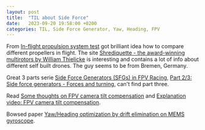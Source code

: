 ```yaml
---
layout: post
title:  "TIL about Side Force"
date:   2023-09-20 19:58:00 +0200
categories: TIL, Side Force Generator, Yaw, Heading, FPV
---
```

From [In-flight propulsion system test](http://shrediquette.blogspot.com/2018/04/in-flight-propulsion-system-test.html) got brilliant idea how to compare different propellers in flight. The site [Shrediquette - the award-winning multirotors by William Thielicke](http://shrediquette.blogspot.com) is interesting and contains a lot of info about different self built drones. The guy seems to be from Bremen, Germany.

Great 3 parts serie [Side Force Generators (SFGs) in FPV Racing](http://shrediquette.blogspot.com/2017/10/side-force-generators-sfgs-in-fpv-racing.html), [Part 2/3: Side force generators - Forces and turning](http://shrediquette.blogspot.com/2017/11/side-force-generators-detailed.html), can't find part three.

Read [Some thoughts on FPV camera tilt compensation](http://shrediquette.blogspot.com/2016/01/some-thoughts-on-camera-tilt.html) and [Explanation video: FPV camera tilt compensation](http://shrediquette.blogspot.com/2016/01/explanation-video-fpv-camera-tilt.html).

Bowsed paper [Yaw/Heading optimization by drift elimination on MEMS gyroscope](/assets/docs/Yaw-Heading-optimization-by-drift-elimination-_2021_Sensors-and-Actuators-A-.pdf).
